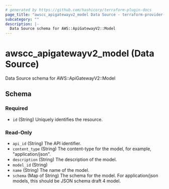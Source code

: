 ```yaml
---
# generated by https://github.com/hashicorp/terraform-plugin-docs
page_title: "awscc_apigatewayv2_model Data Source - terraform-provider-awscc"
subcategory: ""
description: |-
  Data Source schema for AWS::ApiGatewayV2::Model
---
```


# awscc_apigatewayv2_model (Data Source)

Data Source schema for AWS::ApiGatewayV2::Model



<!-- schema generated by tfplugindocs -->
## Schema

### Required

- `id` (String) Uniquely identifies the resource.

### Read-Only

- `api_id` (String) The API identifier.
- `content_type` (String) The content-type for the model, for example, "application/json".
- `description` (String) The description of the model.
- `model_id` (String)
- `name` (String) The name of the model.
- `schema` (Map of String) The schema for the model. For application/json models, this should be JSON schema draft 4 model.
